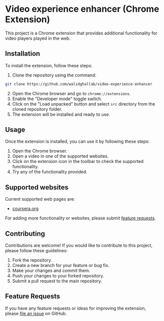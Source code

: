 # Video experience enhancer (Chrome Extension)

This project is a Chrome extension that provides additional functionality for video players played in the web.

## Installation

To install the extension, follow these steps:

1. Clone the repository using the command:

```bash
git clone https://github.com/walidghallab/video-experience-enhancer
```

2. Open the Chrome browser and go to `chrome://extensions`.
3. Enable the "Developer mode" toggle switch.
4. Click on the "Load unpacked" button and select `src` directory from the cloned repository folder.
5. The extension will be installed and ready to use.

## Usage

Once the extension is installed, you can use it by following these steps:

1. Open the Chrome browser.
2. Open a video in one of the supported websites.
3. Click on the extension icon in the toolbar to check the supported functionality.
4. Try any of the functionality provided.

## Supported websites

Current supported web pages are:

- [coursera.org](https://www.coursera.org/)

For adding more functionality or websites, please submit [feature requests](#feature-requests).

## Contributing

Contributions are welcome! If you would like to contribute to this project, please follow these guidelines:

1. Fork the repository.
2. Create a new branch for your feature or bug fix.
3. Make your changes and commit them.
4. Push your changes to your forked repository.
5. Submit a pull request to the main repository.

## Feature Requests

If you have any feature requests or ideas for improving the extension, please [file an issue](https://github.com/walidghallab/video-experience-enhancer/issues) on GitHub.
